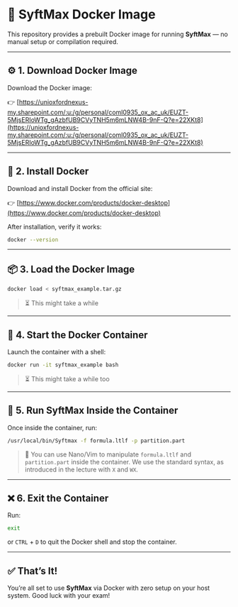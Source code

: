 # 🐳 SyftMax Docker Image

This repository provides a prebuilt Docker image for running **SyftMax** — no manual setup or compilation required.

---

## ⚙️ 1. Download Docker Image

Download the Docker image: 


👉 [https://unioxfordnexus-my.sharepoint.com/:u:/g/personal/coml0935_ox_ac_uk/EUZT-5MjsERIoWTg_gAzbfUB9CVyTNH5m6mLNW4B-9nF-Q?e=22XKt8](https://unioxfordnexus-my.sharepoint.com/:u:/g/personal/coml0935_ox_ac_uk/EUZT-5MjsERIoWTg_gAzbfUB9CVyTNH5m6mLNW4B-9nF-Q?e=22XKt8)

---

## 🐋 2. Install Docker

Download and install Docker from the official site:  

👉 [https://www.docker.com/products/docker-desktop](https://www.docker.com/products/docker-desktop)

After installation, verify it works:

```bash
docker --version
```

---

## 📦 3. Load the Docker Image

```bash
docker load < syftmax_example.tar.gz
```

> ⏳ This might take a while

---

## 🚀 4. Start the Docker Container

Launch the container with a shell:

```bash
docker run -it syftmax_example bash
```

> ⏳ This might take a while too

---

## 🧪 5. Run SyftMax Inside the Container

Once inside the container, run:

```bash
/usr/local/bin/Syftmax -f formula.ltlf -p partition.part
```

> 📁 You can use Nano/Vim to manipulate `formula.ltlf` and `partition.part` inside the container.
> We use the standard syntax, as introduced in the lecture with `X` and `WX`.

---

## ❌ 6. Exit the Container

Run:


```bash
exit
```

or `CTRL` + `D` to quit the Docker shell and stop the container.

---

## ✅ That’s It!

You’re all set to use **SyftMax** via Docker with zero setup on your host system.
Good luck with your exam!
